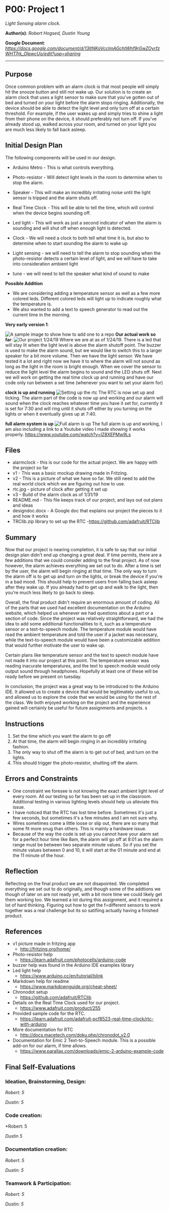 # P00: Project 1
*Light Sensing alarm clock.*

**Author(s)**: *Robert Hogsed, Dustin Young*

**Google Document**: *https://docs.google.com/document/d/13ItNKoVccImAGchtWhf9rGwZOyrfzWHT7rk_OlpwcUo/edit?usp=sharing*

---
## Purpose


Once common problem with an alarm clock is that most people will simply hit the snooze button and still not wake up. Our solution is to create an alarm clock that uses a light sensor to make sure that you've gotten out of bed and turned on your light before the alarm stops ringing. Additionally, the device should be able to detect the light level and only turn off at a certain threshold. For example, if the user wakes up and simply tries to shine a light from their phone on the device, it should preferably not turn off. If you've already stood up, walked across your room, and turned on your light you are much less likely to fall back asleep.

## Initial Design Plan

The following components will be used in our design.


- Arduino Metro - This is what controls everything.
- Photo-resistor - Will detect light levels in the room to determine when to stop the alarm.
- Speaker - This will make an incredibly irritating noise until the light sensor is tripped and the alarm shuts off.
- Real Time Clock - This will be able to tell the time, which will control when the device begins sounding off.
- Led light - This will work as just a second indicator of when the alarm is sounding and will shut off when enough light is detected.

- Clock - We will need a clock to both tell what time it is, but also to determine when to start sounding the alarm to wake up
- Light sensing - we will need to tell the alarm to stop sounding when the photo-resistor detects a certain level of light, and we will have to take into consideration ambient light
- tune - we will need to tell the speaker what kind of sound to make

**Possible Addition**
- We are considering adding a temperature sensor as well as a few more colored leds. Different colored leds will light up to indicate roughly what the temperature is.
- We also wanted to add a text to speech generator to read out the current time in the morning.

**Very early version 1**:

![A sample image to show how to add one to a repo](images/v1.jpg "Very basic outline of what it would include")
**Our actual work so far**:
![](images/v2.jpg "Our project 1/24/19")
Where we are at as of 1/24/19. There is a led that will stay lit when the light level is above the alarm shutoff point. The buzzer is used to make the alarm sound, but we would like to switch this to a larger speaker for a bit more volume. Then we have the light sensor. We have tested it a lot and right now we have it to where the alarm will not sound as long as the light in the room is bright enough. When we cover the sensor to reduce the light level the alarm begins to sound and the LED shuts off. Next we will work on getting the real time clock up and running and have our code only run between a set time (whenever you want to set your alarm for)

**clock is up and running**
![](images/rtc.jpg "Setting up the rtc")
The RTC is now set up and ticking. The alarm part of the code is now up and working and our alarm will sound when the clock reaches whatever time you have it set for, currently it is set for 7:30 and will ring until it shuts off either by you turning on the lights or when it eventually gives up at 7:40.

**full alarm system is up**
![](images/v3.jpg "Full alarm is up")
The full alarm is up and working, I am also including a link to a Youtube video I made showing it works properly. https://www.youtube.com/watch?v=IZ8XEPMw9Ls



## Files
- alarmclock - this is our code for the actual project. We are happy with the project so far
- v1 - This was a basic mockup drawing made in Fritzing.
- v2 - This is a picture of what we have so far. We still need to add the real world clock which we are figuring out how to use.
- rtc.jpg - picture of clock after getting it set up
- v3 - Build of the alarm clock as of 1/31/19
- README.md - This file keeps track of our project, and lays out out plans and ideas
- designdoc.docx - A Google doc that explains our project the pieces to it and how it works
- TRClib.zip library to set up the RTC    -https://github.com/adafruit/RTClib

## Summary

Now that our project is nearing completion, it is safe to say that our initial design plan didn't end up changing a great deal. If time permits, there are a few additions that we could consider adding to the final project. As of now however, the alarm achieves everything we set out to do. After a time is set by the user, the alarm will begin ringing at that time. The only way to turn the alarm off is to get up and turn on the lights, or break the device if you're in a bad mood. This should help to prevent users from falling back asleep after they wake up. If you already had to get up and walk to the light, then you're much less likely to go back to sleep.

Overall, the final product didn't require an enormous amount of coding. All of the parts that we used had excellent documentation on the Arduino website, which helped us whenever we had questions about a part or a section of code. Since the project was relatively straightforward, we had the idea to add some additional functionalities to it, such as a temperature sensor or a text-to-speech module. The temperature module would have read the ambient temperature and told the user if a jacket was necessary, while the text-to-speech module would have been a customizable addition that would further motivate the user to wake up.

Certain plans like temperature sensor and the text to speech module have not made it into our project at this point. The temperature sensor was reading inacurate temperatures, and the text to speech module would only output sound through headphones. Hopefully at least one of these will be ready before we present on tuesday.

In conclusion, the project was a great way to be introduced to the Arduino IDE. It allowed us to create a device that would be legitimately useful to us, and allowed us to explore the code that we would be using for the rest of the class. We both enjoyed working on the project and the experience gained will certainly be useful for future assignments and projects. s


## Instructions
1. Set the time which you want the alarm to go off
2. At that time, the alarm will begin ringing in an incredibly irritating fashion.
3. The only way to shut off the alarm is to get out of bed, and turn on the lights.
4. This should trigger the photo-resistor, shutting off the alarm.

## Errors and Constraints
- One constraint we foresee is not knowing the exact ambient light level of every room. All our testing so far has been set up in the classroom. Additional testing in various lighting levels should help us alleviate this issue.
- I have noticed that the RTC has lost time before. Sometimes it's just a few seconds, but sometimes it's a few minutes and I am not sure why.
- Wires sometimes come a little loose or slip out, there are so many that some fit more snug than others. This is mainly a hardware issue.
- Because of the way the code is set up you cannot have your alarm set for a perfect hour time like 8am, the alarm will go off at 8:01 as the alarm range must be between two separate minute values. So if you set the minute values between 0 and 10, it will start at the 01 minute and end at the 11 minute of the hour.


## Reflection

Reflecting on the final product we are not disapointed. We completed everything we set out to do originally, and though some of the addtions we though of later on are not ready yet, with a bit more time we could likely get them working too. We learned a lot during this assignment, and it required a lot of hard thinking. Figuring out how to get the f=different sensors to work together was a real challenge but its so satifiing actually having a finished product.



## References
- v1 picture made in fritzing app
  - http://fritzing.org/home/
- Photo-resistor help
  - https://learn.adafruit.com/photocells/arduino-code
- buzzer help was found in the Arduino IDE examples library
- Led light help
  - https://www.arduino.cc/en/tutorial/blink
- Markdown help for readme
  - https://www.markdownguide.org/cheat-sheet/
- Chronodot setup
  - https://github.com/adafruit/RTClib
- Details on the Real Time Clock used for our project.
  - https://www.adafruit.com/product/255
- Provided sample code for the RTC.
  - https://learn.adafruit.com/adafruit-pcf8523-real-time-clock/rtc-with-arduino
- More documentation for RTC
  - http://docs.macetech.com/doku.php/chronodot_v2.0
- Documentation for Emic 2 Text-to-Speech module. This is a possible add-on for our alarm, if time allows.
  - https://www.parallax.com/downloads/emic-2-arduino-example-code

## Final Self-Evaluations

### Ideation, Brainstorming, Design:

*Robert: 5*

*Dustin: 5*

### Code creation:

*Robert: 5

*Dustin 5*

### Documentation creation:

*Robert: 5*

*Dustin: 5*

### Teamwork & Participation:

*Robert: 5*

*Dustin: 5*
